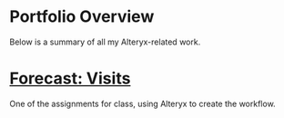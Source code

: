 # Portfolio Overview
Below is a summary of all my Alteryx-related work.

# [Forecast: Visits](https://github.com/michelleng95/Visit-Forecast)
One of the assignments for class, using Alteryx to create the workflow.

